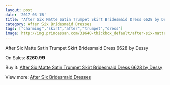 ```yaml
---
layout: post
date: '2017-03-15'
title: "After Six Matte Satin Trumpet Skirt Bridesmaid Dress 6628 by Dessy"
category: After Six Bridesmaid Dresses
tags: ["charming","skirt","after","trumpet","dress"]
image: http://img.princessan.com/31640-thickbox_default/after-six-matte-satin-trumpet-skirt-bridesmaid-dress-6628-by-dessy.jpg
---
```

After Six Matte Satin Trumpet Skirt Bridesmaid Dress 6628 by Dessy

On Sales: **$260.99**
<a href="https://www.princessan.com/en/14359-after-six-matte-satin-trumpet-skirt-bridesmaid-dress-6628-by-dessy.html"><amp-img layout="responsive" width="600" height="600" src="//img.princessan.com/31640-thickbox_default/after-six-matte-satin-trumpet-skirt-bridesmaid-dress-6628-by-dessy.jpg" alt="After Six Matte Satin Trumpet Skirt Bridesmaid Dress 6628 by Dessy 0" /></a>

Buy it: [After Six Matte Satin Trumpet Skirt Bridesmaid Dress 6628 by Dessy](https://www.princessan.com/en/14359-after-six-matte-satin-trumpet-skirt-bridesmaid-dress-6628-by-dessy.html "After Six Matte Satin Trumpet Skirt Bridesmaid Dress 6628 by Dessy")

View more: [After Six Bridesmaid Dresses](https://www.princessan.com/en/105- "After Six Bridesmaid Dresses")